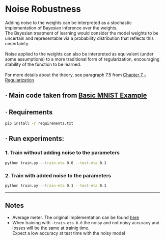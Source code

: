 # Noise Robustness
Adding noise to the weights can be interpreted as a stochastic implementation of Bayesian inference over the weights. <br>
The Bayesian treatment of learning would consider the model weights to be uncertain and representable via a probability distribution that reflects this uncertainty. <br> <br>
Noise applied to the weights can also be interpreted as equivalent (under some assumptions) to a more traditional form of regularization, encouraging stability of the function to be learned. <br><br>
For more details about the theory, see paragraph 7.5 from [Chapter 7 - Regularization](https://www.deeplearningbook.org/contents/regularization.html)

## · Main code taken from [Basic MNIST Example](https://github.com/pytorch/examples/tree/master/mnist)

## · Requirements
```bash
pip install -r requirements.txt
```
## · Run experiments:
### 1. Train without adding noise to the parameters
```bash
python train.py --train-eta 0.0 --test-eta 0.1
```

### 2. Train with added noise to the parameters
```bash
python train.py --train-eta 0.1 --test-eta 0.1
```

------------------------------------------------------------------------

## Notes
* Average meter. The original implementation can be found [here](https://github.com/pytorch/examples/blob/master/imagenet/main.py#L359-L380) 
* When training with `-train-eta 0.0` the noisy and not noisy accuracy and losses will be the same at trainig time. <br> Expect a low accuracy at test time with the noisy model
